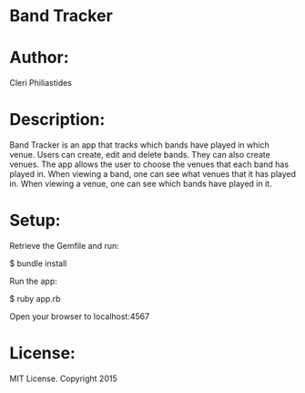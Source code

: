 # Band Tracker 

# Author:

Cleri Philiastides

# Description:

Band Tracker is an app that tracks which bands have played in which venue. Users can create, edit and delete bands. They can also create venues. The app allows the user to choose the venues that each band has played in. When viewing a band, one can see what venues that it has played in. When viewing a venue, one can see which bands have played in it.  

# Setup: 

Retrieve the Gemfile and run:
  
  $ bundle install
  
Run the app: 
  
  $ ruby app.rb
  
  Open your browser to localhost:4567
  
# License:

MIT License. Copyright 2015
